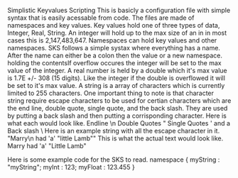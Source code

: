 Simplistic Keyvalues Scripting
This is basicly a configuration file with simple syntax that is easily acessable from code.
The files are made of namespaces and key values.  Key values hold one of three types of data, Integer, Real, String.
An integer will hold up to the max size of an in in most cases this is 2,147,483,647.  Namespaces can hold key values and other namespaces.
SKS follows a simple systax where everything has a name.  After the name can either be a colon then the value or a new namespace. 
holding the contentsIf overflow occures the integer will be set to the max value of the integer.  A real number is held by a double which it's max value is 1.7E +/- 308 (15 digits).  Like the integer if the double is overflowed it will be set to it's max value.
A string is a array of characters which is currently limited to 255 characters.  One important thing to note is that character string require escape characters to
be used for certian characters which are the end line, double quote, single quote, and the back slash.  They are used by putting a back slash and then putting a corrisponding
character.  Here is what each would look like.  Endline \n Double Quotes \" Single Quotes \' and a Back slash \\
Here is an example string with all the escape character in it. "Marry\n had \'a\' \"little Lamb\""
This is what the actual text would look like.
Marry
 had 'a' "Little Lamb"


Here is some example code for the SKS to read.
namespace
{
	myString : "myString";
	myInt : 123;
	myFloat : 123.455
}
